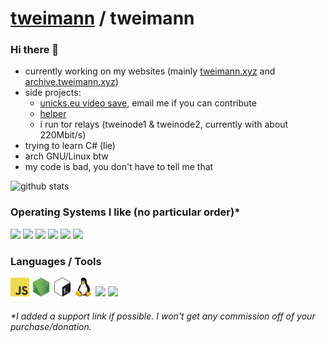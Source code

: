 # [tweimann](https://github.com/tweimann) / tweimann
### Hi there 👋

- currently working on my websites (mainly [tweimann.xyz](https://tweimann.xyz) and [archive.tweimann.xyz](https://archive.tweimann.xyz))
- side projects: 
  - [unicks.eu video save](https://gist.github.com/69a7fd2f6446cf138883c342c0a894b1), email me if you can contribute
  - [helper](https://github.com/tweimann/helper)
  - i run tor relays (tweinode1 & tweinode2, currently with about 220Mbit/s)
- trying to learn C# (lie)
- arch GNU/Linux btw
- my code is bad, you don't have to tell me that

![github stats](https://github-profile-summary-cards.vercel.app/api/cards/profile-details?username=tweimann&theme=github_dark)

### Operating Systems I like (no particular order)\*
[<code><img height="30" src="https://upload.wikimedia.org/wikipedia/commons/a/a5/Archlinux-icon-crystal-64.svg"></code>](https://archlinux.org/donate/)
[<code><img height="30" src="https://www.debian.org/logos/openlogo-nd.svg"></code>](https://www.debian.org/donations)
[<code><img height="30" src="https://www.proxmox.com/templates/yoo_nano2/favicon.ico"></code>](https://www.proxmox.com/en/proxmox-ve/pricing)
[<code><img height="30" src="https://static.opensuse.org/favicon.svg"></code>](https://www.opensuse.org/)
[<code><img height="30" src="https://assets.ubuntu.com/v1/49a1a858-favicon-32x32.png"></code>](https://ubuntu.com/download/desktop/thank-you)
[<code><img height="30" src="https://www.truenas.com/wp-content/uploads/2020/08/cropped-TN-favicon-250x250.png"></code>](https://www.truenas.com/truenas-scale/)

### Languages / Tools
[<code><img height="30" src="https://raw.githubusercontent.com/github/explore/80688e429a7d4ef2fca1e82350fe8e3517d3494d/topics/javascript/javascript.png"></code>](https://www.javascript.com/)
[<code><img height="30" src="https://raw.githubusercontent.com/github/explore/80688e429a7d4ef2fca1e82350fe8e3517d3494d/topics/nodejs/nodejs.png"></code>](https://nodejs.org/)
[<code><img height="30" src="https://raw.githubusercontent.com/tweimann/tweimann/main/bash.png"></code>](https://www.gnu.org/software/bash/)
[<code><img height="30" src="https://raw.githubusercontent.com/tweimann/tweimann/main/linux.png"></code>](https://www.linux.org/)
[<code><img height="30" src="https://git-scm.com/favicon.ico"></code>](https://git-scm.com/)
[<code><img height="30" src="https://code.visualstudio.com/assets/favicon.ico"></code>](https://code.visualstudio.com/)

###### *\*I added a support link if possible. I won't get any commission off of your purchase/donation.*


<!--
**tweimann/tweimann** is a ✨ _special_ ✨ repository because its `README.md` (this file) appears on your GitHub profile.

Here are some ideas to get you started:

- 🔭 I’m currently working on ...
- 🌱 I’m currently learning ...
- 👯 I’m looking to collaborate on ...
- 🤔 I’m looking for help with ...
- 💬 Ask me about ...
- 📫 How to reach me: ...
- 😄 Pronouns: ...
- ⚡ Fun fact: ...
-->
